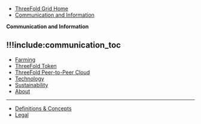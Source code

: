 
- [ThreeFold Grid Home](@grid_home)
- [Communication and Information](@communication)

**Communication and Information**

!!!include:communication_toc
------------
- [Farming](@farming_intro)
- [ThreeFold Token](@tokens_home)
- [ThreeFold Peer-to-Peer Cloud](@cloud_home)
- [Technology](@technology)
- [Sustainability](@sustainability)
- [About](@about)
------------
- [Definitions & Concepts](@definitions_concepts)
- [Legal](!@legal:legal_home)




  
